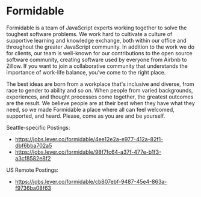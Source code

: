 # Formidable

Formidable is a team of JavaScript experts working together to solve the toughest software problems. We work hard to cultivate a culture of supportive learning and knowledge exchange, both within our office and throughout the greater JavaScript community. In addition to the work we do for clients, our team is well-known for our contributions to the open source software community, creating software used by everyone from Airbnb to Zillow. If you want to join a collaborative community that understands the importance of work-life balance, you’ve come to the right place.

The best ideas are born from a workplace that's inclusive and diverse, from race to gender to ability and so on. When people from varied backgrounds, experiences, and thought processes come together, the greatest outcomes are the result. We believe people are at their best when they have what they need, so we made Formidable a place where all can feel welcomed, supported, and heard. Please, come as you are and be yourself.

Seattle-specific Postings:

* https://jobs.lever.co/formidable/4ee12e2a-e977-412a-82f1-dbf6bba702a5
* https://jobs.lever.co/formidable/98f7fc64-a37f-477e-b1f3-a3cf8582e8f2

US Remote Postings:

* https://jobs.lever.co/formidable/cb807ebf-9487-45e4-863a-f9736ba08f63